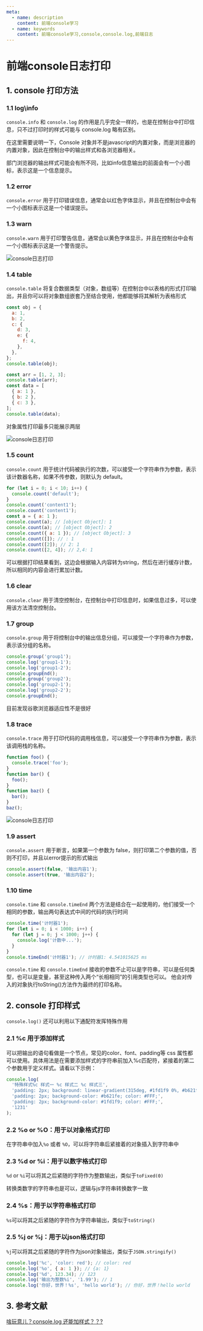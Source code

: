 ```yaml
---
meta:
  - name: description
    content: 前端console学习
  - name: keywords
    content: 前端console学习,console,console.log,前端日志
---
```

# 前端console日志打印

## 1. console 打印方法

### 1.1 log\info

`console.info` 和 `console.log` 的作用是几乎完全一样的，也是在控制台中打印信息，只不过打印时的样式可能与 console.log 略有区别。

在这里需要说明一下，Console 对象并不是javascript的内置对象，而是浏览器的内置对象，因此在控制台中的输出样式和各浏览器相关。

部门浏览器的输出样式可能会有所不同，比如info信息输出的前面会有一个小图标，表示这是一个信息提示。

### 1.2 error

`console.error` 用于打印错误信息，通常会以红色字体显示，并且在控制台中会有一个小图标表示这是一个错误提示。

### 1.3 warn

`console.warn` 用于打印警告信息，通常会以黄色字体显示，并且在控制台中会有一个小图标表示这是一个警告提示。

![console日志打印](/img/console日志打印-1.jpg)

### 1.4 table

`console.table` 将复合数据类型（对象，数组等）在控制台中以表格的形式打印输出，并且你可以将对象数组嵌套乃至结合使用，他都能够将其解析为表格形式

```js
const obj = {
  a: 1,
  b: 2,
  c: {
    d: 3,
    e: {
      f: 4,
    },
  },
};
console.table(obj);

const arr = [1, 2, 3];
console.table(arr);
const data = [
  { a: 1 },
  { b: 2 },
  { c: 3 },
];
console.table(data);
```

对象属性打印最多只能展示两层

![console日志打印](/img/console日志打印-2.jpg)

### 1.5 count

`console.count` 用于统计代码被执行的次数，可以接受一个字符串作为参数，表示该计数器名称，如果不传参数，则默认为 default。

```js
for (let i = 0; i < 10; i++) {
  console.count('default');
}
console.count('content1');
console.count('content1');
const a = { a: 1 };
console.count(a); // [object Object]: 1
console.count(a); // [object Object]: 2
console.count({ a: 1 }); // [object Object]: 3
console.count([]); // : 1
console.count([2]); // 2: 1
console.count([2, 4]); // 2,4: 1
```

可以根据打印结果看到，这边会根据输入内容转为string，然后在进行缓存计数，所以相同的内容会进行累加计数。

### 1.6 clear

`console.clear` 用于清空控制台，在控制台中打印信息时，如果信息过多，可以使用该方法清空控制台。

### 1.7 group

`console.group` 用于将控制台中的输出信息分组，可以接受一个字符串作为参数，表示该分组的名称。

```js
console.group('group1');
console.log('group1-1');
console.log('group1-2');
console.groupEnd();
console.group('group2');
console.log('group2-1');
console.log('group2-2');
console.groupEnd();
```

目前发现谷歌浏览器适应性不是很好

### 1.8 trace

`console.trace` 用于打印代码的调用栈信息，可以接受一个字符串作为参数，表示该调用栈的名称。

```js
function foo() {
  console.trace('foo');
}
function bar() {
  foo();
}
function baz() {
  bar();
}
baz();
```

![console日志打印](/img/console日志打印-3.jpg)

### 1.9 assert

`console.assert` 用于断言，如果第一个参数为 false，则打印第二个参数的值，否则不打印，并且以error提示的形式输出

```js
console.assert(false, '输出内容1');
console.assert(true, '输出内容2');
```

### 1.10 time

`console.time` 和 `console.timeEnd` 两个方法是结合在一起使用的，他们接受一个相同的参数，输出两句表达式中间的代码的执行时间

```js
console.time('计时器1');
for (let i = 0; i < 1000; i++) {
  for (let j = 0; j < 1000; j++) {
    console.log('计数中...');
  }
}
console.timeEnd('计时器1'); // 计时器1: 4.541015625 ms
```

`console.time` 和 `console.timeEnd` 接收的参数不止可以是字符串，可以是任何类型，也可以是变量，甚至这种传入两个“长相相同”的引用类型也可以。
他会对传入的对象执行toString()方法作为最终的打印名称。

## 2. console 打印样式

`console.log()` 还可以利用以下通配符发挥特殊作用

### 2.1 %c 用于添加样式

可以把输出的语句看做是一个节点，常见的color、font、padding等 css 属性都可以使用。具体用法是在需要添加样式的字符串前加入%c匹配符，紧接着的第二个参数用于定义样式。请看以下示例：

```js
console.log(
  '特殊样式%c 样式一 %c 样式二 %c 样式三',
  'padding: 2px; background: linear-gradient(315deg, #1fd1f9 0%, #b621fe 74%); color: #FFF;',
  'padding: 2px; background-color: #b621fe; color: #FFF;',
  'padding: 2px; background-color: #1fd1f9; color: #FFF;',
  '1231'
);
```

### 2.2 %o or %O：用于以对象格式打印

在字符串中加入`%o` 或者 `%O`，可以将字符串后紧接着的对象插入到字符串中

### 2.3 %d or %i：用于以数字格式打印

`%d` or `%i`可以将其之后紧随的字符作为整数输出，类似于`toFixed(0)`

转换类数字的字符串也是可以，逻辑与js字符串转换数字一致

### 2.4 %s：用于以字符串格式打印

`%s`可以将其之后紧随的字符作为字符串输出，类似于`toString()`

### 2.5 %j or %j：用于以json格式打印

`%j`可以将其之后紧随的字符作为json对象输出，类似于`JSON.stringify()`
```js
console.log('%c', 'color: red'); // color: red
console.log('%o', { a: 1 }); // {a: 1}
console.log('%d', 123.34); // 123
console.log('输出为整数%i', '1.99'); // 1
console.log('你好，世界！%s', 'hello world'); // 你好，世界！hello world
```

## 3. 参考文献

[啥玩意儿？console.log 还能加样式？？?](https://juejin.cn/post/7100900573624401951)
